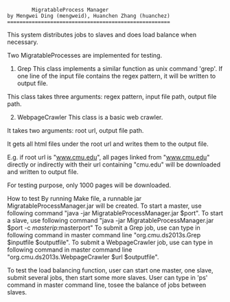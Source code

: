 			MigratableProcess Manager
	by Mengwei Ding (mengweid), Huanchen Zhang (huanchez)
	=====================================================

This system distributes jobs to slaves and does load balance when necessary.

Two MigratableProcesses are implemented for testing.
1) Grep
This class implements a similar function as unix command 'grep'. If one line 
of the input file contains the regex pattern, it will be written to output file.

This class takes three arguments: regex pattern, input file path, output file path.

2) WebpageCrawler
This class is a basic web crawler.

It takes two arguments: root url, output file path.

It gets all html files under the root url and writes them to the output file.

E.g. if root url is "www.cmu.edu", all pages linked from "www.cmu.edu" directly or 
indirectly with their url containing "cmu.edu" will be downloaded and written to output file.

For testing purpose, only 1000 pages will be downloaded.

How to test
By running Make file, a runnable jar MigratableProcessManager.jar will be created.
To start a master, use following command "java -jar MigratableProcessManager.jar $port".
To start a slave, use following command "java -jar MigratableProcessManager.jar $port -c $masterip:$masterport"
To submit a Grep job, use can type in following command in master command line "org.cmu.ds2013s.Grep $inputfile $outputfile".
To submit a WebpageCrawler job, use can type in following command in master command line "org.cmu.ds2013s.WebpageCrawler $url $outputfile".

To test the load balancing function, user can start one master, one slave, submit several jobs, 
then start some more slaves. User can type in 'ps' command in master command line, tosee the 
balance of jobs between slaves.

